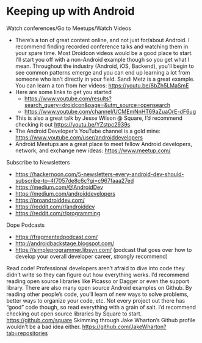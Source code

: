 # Keeping up with Android

Watch conferences/Go to Meetups/Watch Videos
 * There’s a ton of great content online, and not just for/about Android. I recommend finding 
   recorded conference talks and watching them in your spare time. Most Droidcon videos would be a 
   good place to start. I’ll start you off with a non-Android example though so you get what I mean.
   Throughout the industry (Android, iOS, Backend), you’ll begin to see common patterns emerge and 
   you can end up learning a lot from someone who isn’t directly in your field. Sandi Metz is a 
   great example. You can learn a ton from her videos: https://youtu.be/8bZh5LMaSmE
 * Here are some links to get you started
   * https://www.youtube.com/results?search_query=droidcon&page=&utm_source=opensearch
   * https://www.youtube.com/channel/UCMEmNnHT69aZuaOrE-dF6ug
 * This is also a great talk by Jesse Wilson @ Square, I’d recommend checking it out 
   https://youtu.be/YZstpc2939s
 * The Android Developer’s YouTube channel is a gold mine: https://www.youtube.com/user/androiddevelopers
 * Android Meetups are a great place to meet fellow Android developers, network, and exchange new 
   ideas: https://www.meetup.com/

Subscribe to Newsletters
 * https://hackernoon.com/5-newsletters-every-android-dev-should-subscribe-to-4f7057de8c6c?gi=c967faaa27ed
 * https://medium.com/@AndroidDev
 * https://medium.com/androiddevelopers
 * https://proandroiddev.com/
 * https://reddit.com/r/androiddev
 * https://reddit.com/r/programming

Dope Podcasts
 * https://fragmentedpodcast.com/
 * http://androidbackstage.blogspot.com/
 * https://simpleprogrammer.libsyn.com/ (podcast that goes over how to develop your overall 
   developer career, strongly recommend)

Read code!
Professional developers aren’t afraid to dive into code they didn’t write so they can figure out how
everything works. I’d recommend reading open source libraries like Picasso or Dagger or even the 
support library. There are also many open source Android examples on Github. By reading other 
people’s code, you’ll learn of new ways to solve problems, better ways to organize your code, etc. 
Not every project out there has “good” code though, so read everything with a grain of salt. I’d 
recommend checking out open source libraries by Square to start. https://github.com/square Skimming through Jake Wharton’s Github profile wouldn’t be a bad idea either. https://github.com/JakeWharton?tab=repositories
